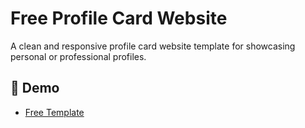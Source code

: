 # Free Profile Card Website

A clean and responsive profile card website template for showcasing personal or professional profiles.

## 🔗 Demo
- [Free Template](https://sujon0x1.github.io/card/)
